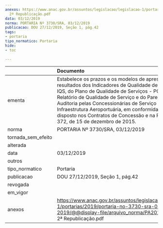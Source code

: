 ```yaml
---
anexos: https://www.anac.gov.br/assuntos/legislacao/legislacao-1/portarias/2019/portaria-no-3730-sra-03-12-2019/@@display-file/arquivo_norma/PA2019-3730  -
  2ª Republicação.pdf
data: 03/12/2019
norma: PORTARIA Nº 3730/SRA, 03/12/2019
publicacao: DOU 27/12/2019, Seção 1, pág.42
tags:
- portaria
tipo_normatico: Portaria
hide: 
- toc 
 
---
```


|                    | Documento                                                                                                                                                                                                                                                                                                                                                                                                      |
|:-------------------|:---------------------------------------------------------------------------------------------------------------------------------------------------------------------------------------------------------------------------------------------------------------------------------------------------------------------------------------------------------------------------------------------------------------|
| ementa             | Estabelece os prazos e os modelos de apresentação dos resultados dos Indicadores de Qualidade de Serviços - IQS, do Plano de Qualidade de Serviços - PQS, do Relatório de Qualidade de Serviço e do Parecer de Auditoria pelas Concessionárias de Serviço Público de Infraestrutura Aeroportuária, em conformidade com o disposto nos Contratos de Concessão e na Resolução nº 372, de 15 de dezembro de 2015. |
| norma              | PORTARIA Nº 3730/SRA, 03/12/2019                                                                                                                                                                                                                                                                                                                                                                               |
| tornada_sem_efeito |                                                                                                                                                                                                                                                                                                                                                                                                                |
| alterada           |                                                                                                                                                                                                                                                                                                                                                                                                                |
| data               | 03/12/2019                                                                                                                                                                                                                                                                                                                                                                                                     |
| outros             |                                                                                                                                                                                                                                                                                                                                                                                                                |
| tipo_normatico     | Portaria                                                                                                                                                                                                                                                                                                                                                                                                       |
| publicacao         | DOU 27/12/2019, Seção 1, pág.42                                                                                                                                                                                                                                                                                                                                                                                |
| revogada           |                                                                                                                                                                                                                                                                                                                                                                                                                |
| em_vigor           |                                                                                                                                                                                                                                                                                                                                                                                                                |
| anexos             | https://www.anac.gov.br/assuntos/legislacao/legislacao-1/portarias/2019/portaria-no-3730-sra-03-12-2019/@@display-file/arquivo_norma/PA2019-3730  - 2ª Republicação.pdf                                                                                                                                                                                                                                        |